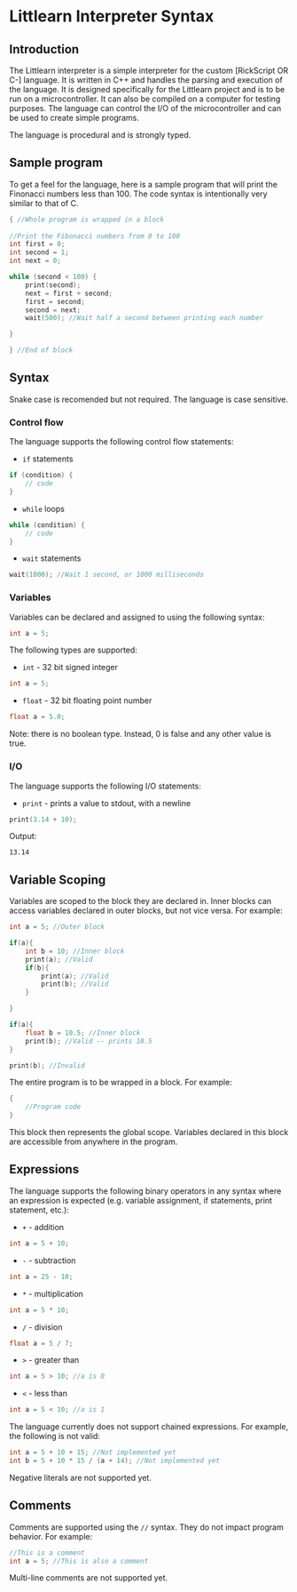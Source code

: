 # Littlearn Interpreter Syntax

## Introduction

The Littlearn interpreter is a simple interpreter for the custom [RickScript OR C-] language. It is written in C++ and handles the parsing and execution of the language. It is designed specifically for the Littlearn project and is to be run on a microcontroller. It can also be compiled on a computer for testing purposes. The language can control the I/O of the microcontroller and can be used to create simple programs.

The language is procedural and is strongly typed.

## Sample program

To get a feel for the language, here is a sample program that will print the Finonacci numbers less than 100. The code syntax is intentionally very similar to that of C.

```c
{ //Whole program is wrapped in a block
        
//Print the Fibonacci numbers from 0 to 100
int first = 0;
int second = 1;
int next = 0;

while (second < 100) {
    print(second);
    next = first + second;
    first = second;
    second = next;
    wait(500); //Wait half a second between printing each number

}

} //End of block
```

## Syntax

Snake case is recomended but not required. The language is case sensitive.

### Control flow

The language supports the following control flow statements:

- `if` statements

```c
if (condition) {
    // code
}
```

- `while` loops

```c
while (condition) {
    // code
}
```

- `wait` statements
  

```c
wait(1000); //Wait 1 second, or 1000 milliseconds
```


### Variables

Variables can be declared and assigned to using the following syntax:

```c
int a = 5;
```

The following types are supported:

- `int` - 32 bit signed integer

```c
int a = 5;
```

- `float` - 32 bit floating point number

```c
float a = 5.0;
```

Note: there is no boolean type. Instead, 0 is false and any other value is true.

### I/O

The language supports the following I/O statements:

- `print` - prints a value to stdout, with a newline

```c
print(3.14 + 10);
```

Output:
```
13.14
```


## Variable Scoping

Variables are scoped to the block they are declared in. Inner blocks can access variables declared in outer blocks, but not vice versa. For example:

```c
int a = 5; //Outer block

if(a){
    int b = 10; //Inner block
    print(a); //Valid
    if(b){
        print(a); //Valid
        print(b); //Valid
    }

}

if(a){
    float b = 10.5; //Inner block
    print(b); //Valid -- prints 10.5
}

print(b); //Invalid
```

The entire program is to be wrapped in a block. For example:

```c
{
    //Program code
}
```

This block then represents the global scope. Variables declared in this block are accessible from anywhere in the program.

## Expressions

The language supports the following binary operators in any syntax where an expression is expected (e.g. variable assignment, if statements, print statement, etc.):

- `+` - addition

```c
int a = 5 + 10;
```

- `-` - subtraction

```c
int a = 25 - 10;
```

- `*` - multiplication

```c
int a = 5 * 10;
```

- `/` - division

```c
float a = 5 / 7;
```


- `>` - greater than

```c
int a = 5 > 10; //a is 0
```

- `<` - less than

```c
int a = 5 < 10; //a is 1
```

The language currently does not support chained expressions. For example, the following is not valid:

```c
int a = 5 + 10 + 15; //Not implemented yet
int b = 5 + 10 * 15 / (a + 14); //Not implemented yet
```


Negative literals are not supported yet.

## Comments

Comments are supported using the `//` syntax. They do not impact program behavior. For example:

```c
//This is a comment
int a = 5; //This is also a comment
```

Multi-line comments are not supported yet.
